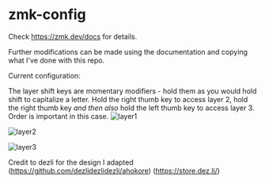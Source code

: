 # zmk-config
Check https://zmk.dev/docs for details.

Further modifications can be made using the documentation and copying what I've done with this repo.

Current configuration:

The layer shift keys are momentary modifiers - hold them as you would hold shift to capitalize a letter.  Hold the right thumb key to access layer 2, hold the right thumb key _and then also_ hold the left thumb key to access layer 3.  Order is important in this case.
![layer1](https://github.com/zweidner/zmk-config/assets/413795/979a3a11-6d96-498c-b6c1-589968661b87)

![layer2](https://github.com/zweidner/zmk-config/assets/413795/9a0c04e1-7299-4b2f-8745-6d3ccdae5693)

![layer3](https://github.com/zweidner/zmk-config/assets/413795/025a6888-9ecd-4b88-ab8a-2b1dd0599e3c)

Credit to dezli for the design I adapted (https://github.com/dezlidezlidezli/ahokore) (https://store.dez.li/)
